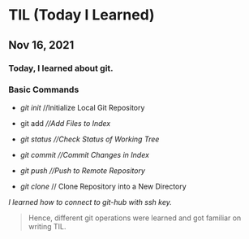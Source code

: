 

# TIL (Today I Learned)

## Nov 16, 2021

### Today, I learned about git.

### Basic Commands

- *git init*                                         //Initialize Local Git Repository

- git add  **<file>**                      *//Add Files to Index*
- *git status*                                   *//Check Status of Working Tree*
- *git commit*                               *//Commit Changes in Index*
- *git push*                                  *//Push to Remote Repository*
- *git clone*                                  // Clone Repository into a New Directory 

*I learned how to connect to git-hub with ssh key.*

> Hence, different git operations were learned and got familiar on writing TIL.



















